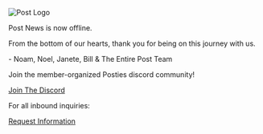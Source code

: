 ![Post Logo](/images/post-logo.svg)

Post News is now offline.

From the bottom of our hearts, thank you for being on this journey with us.

\- Noam, Noel, Janete, Bill & The Entire Post Team

Join the member-organized Posties discord community!

[Join The Discord](https://discord.gg/B6H525ukg6)

For all inbound inquiries:

[Request Information](mailto:info@post.news?subject=Inbound%20Inquiry)